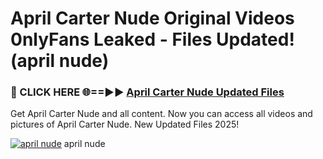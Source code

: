 # April Carter Nude Original Videos 0nlyFans Leaked - Files Updated! (april nude)

<h3>🔴 CLICK HERE 🌐==►► <a href="https://tinyurl.com/2p9ay9w9" rel="nofollow">April Carter Nude Updated Files</a></h3>

Get April Carter Nude and all content. Now you can access all videos and pictures of April Carter Nude. New Updated Files 2025!

[![april nude](https://i.imgur.com/KQgVmj3.gif)](https://tinyurl.com/2p9ay9w9)
april nude